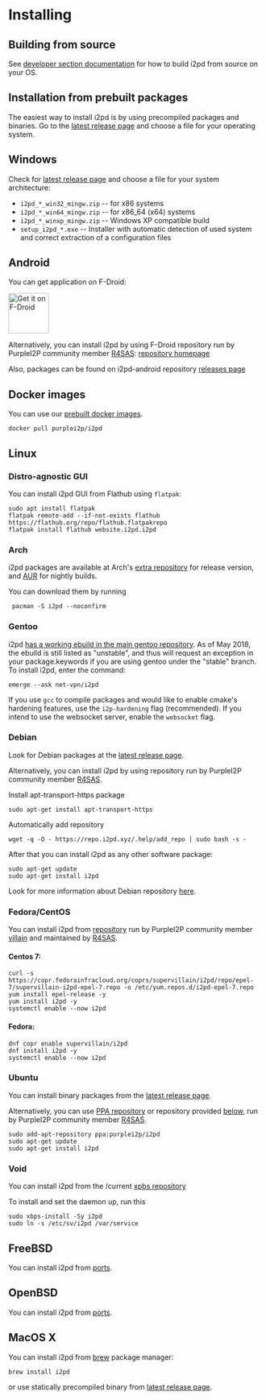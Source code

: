 Installing
==========

## Building from source

See [developer section documentation](../devs/building/requirements.md) for how to build i2pd from source on your OS.


## Installation from prebuilt packages

The easiest way to install i2pd is by using precompiled packages and binaries.
Go to the [latest release page](https://github.com/PurpleI2P/i2pd/releases/latest) and choose a file for your operating system.


## Windows

Check for [latest release page](https://github.com/PurpleI2P/i2pd/releases/latest) and choose a file for your system architecture:
* `i2pd_*_win32_mingw.zip` -- for x86 systems
* `i2pd_*_win64_mingw.zip` -- for x86_64 (x64) systems
* `i2pd_*_winxp_mingw.zip` -- Windows XP compatible build
* `setup_i2pd_*.exe` -- Installer with automatic detection of used system and correct extraction of a configuration files


## Android

You can get application on F-Droid:

[<img src="https://fdroid.gitlab.io/artwork/badge/get-it-on.png"
     alt="Get it on F-Droid"
     height="80">](https://f-droid.org/packages/org.purplei2p.i2pd/)

Alternatively, you can install i2pd by using F-Droid repository run by PurpleI2P community member [R4SAS](https://twitter.com/i2pr4sas): [repository homepage](https://fdroid.i2pd.xyz/)

Also, packages can be found on i2pd-android repository [releases page](https://github.com/PurpleI2P/i2pd-android/releases/latest)


## Docker images

You can use our [prebuilt docker images](https://hub.docker.com/r/purplei2p/i2pd/).

    docker pull purplei2p/i2pd


## Linux

### Distro-agnostic GUI

You can install i2pd GUI from Flathub using `flatpak`:

    sudo apt install flatpak
    flatpak remote-add --if-not-exists flathub https://flathub.org/repo/flathub.flatpakrepo
    flatpak install flathub website.i2pd.i2pd

### Arch

i2pd packages are available at Arch's [extra repository](https://archlinux.org/packages/extra/x86_64/i2pd/) for release version, and [AUR](https://aur.archlinux.org/packages/i2pd-git/) for nightly builds.

You can download them by running 

     pacman -S i2pd --noconfirm

### Gentoo

i2pd [has a working ebuild in the main gentoo repository](https://packages.gentoo.org/packages/net-vpn/i2pd). As of May 2018, the ebuild 
is still listed as "unstable", and thus will request an exception in your package.keywords if you are using gentoo under the "stable" branch.
To install i2pd, enter the command:
    
    emerge --ask net-vpn/i2pd

If you use `gcc` to compile packages and would like to enable cmake's hardening features, use the `i2p-hardening` flag (recommended).
If you intend to use the websocket server, enable the `websocket` flag.

### Debian

Look for Debian packages at the [latest release page](https://github.com/PurpleI2P/i2pd/releases/latest).

Alternatively, you can install i2pd by using repository run by PurpleI2P community member [R4SAS](https://twitter.com/i2pr4sas).

Install apt-transport-https package

    sudo apt-get install apt-transport-https

Automatically add repository

    wget -q -O - https://repo.i2pd.xyz/.help/add_repo | sudo bash -s -

After that you can install i2pd as any other software package:

    sudo apt-get update
    sudo apt-get install i2pd

Look for more information about Debian repository [here](https://repo.i2pd.xyz/.help/readme.html).

### Fedora/CentOS

You can install i2pd from [repository](https://copr.fedorainfracloud.org/coprs/supervillain/i2pd/) 
run by PurpleI2P community member [villain](https://twitter.com/el_villano_loco) and maintained by [R4SAS](https://twitter.com/i2pr4sas).

#### Centos 7:

    curl -s https://copr.fedorainfracloud.org/coprs/supervillain/i2pd/repo/epel-7/supervillain-i2pd-epel-7.repo -o /etc/yum.repos.d/i2pd-epel-7.repo
    yum install epel-release -y
    yum install i2pd -y
    systemctl enable --now i2pd

#### Fedora:

    dnf copr enable supervillain/i2pd
    dnf install i2pd -y
    systemctl enable --now i2pd

### Ubuntu

You can install binary packages from the [latest release page](https://github.com/PurpleI2P/i2pd/releases/latest). 

Alternatively, you can use [PPA repository](https://launchpad.net/~purplei2p/+archive/ubuntu/i2pd) or repository provided [below](#debian), run by PurpleI2P community member [R4SAS](https://twitter.com/i2pr4sas).

    sudo add-apt-repository ppa:purplei2p/i2pd
    sudo apt-get update
    sudo apt-get install i2pd

### Void

You can install i2pd from the /current [xpbs repository](https://github.com/void-linux/void-packages/tree/master/srcpkgs/i2pd)

To install and set the daemon up, run this

    sudo xbps-install -Sy i2pd
    sudo ln -s /etc/sv/i2pd /var/service

## FreeBSD

You can install i2pd from [ports](https://www.freshports.org/security/i2pd/).

## OpenBSD

You can install i2pd from [ports](https://openports.pl/path/net/i2pd).

## MacOS X

You can install i2pd from [brew](https://brew.sh/) package manager:

    brew install i2pd

or use statically precompiled binary from [latest release page](https://github.com/PurpleI2P/i2pd/releases/latest).

